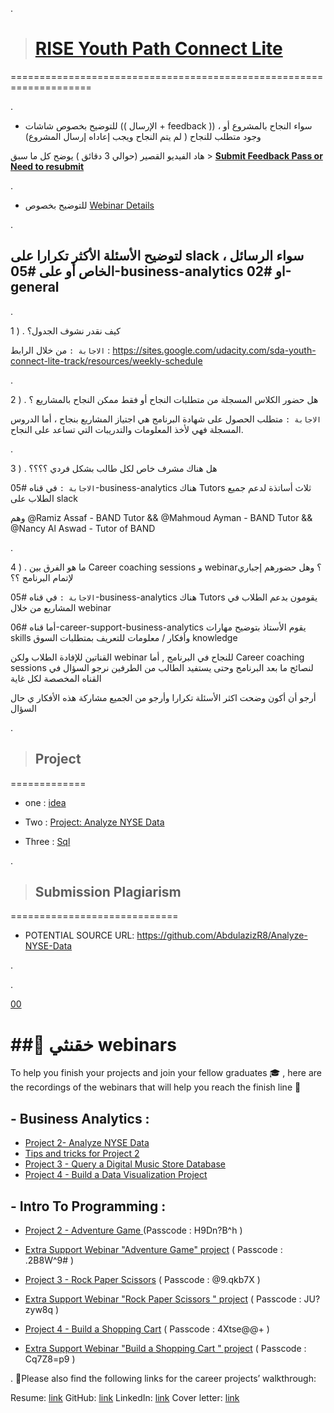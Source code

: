 
. 



> # [RISE Youth Path Connect Lite](https://www.youtube.com/watch?v=cpfq6SMBpBM&list=PLVvPFH7DSPJPRldULv8Us9-IJiGUFkMCY)

====================================================================

.

- للتوضيح  بخصوص شاشات ((  الإرسال + feedback  ))  ، سواء النجاح بالمشروع أو وجود متطلب  للنجاح ( لم يتم النجاح ويجب  إعاداه إرسال المشروع)

هاد الفيديو القصير (حوالي 3 دقائق )  يوضح كل ما سبق > **[Submit Feedback Pass or Need to resubmit](https://www.youtube.com/watch?v=cpfq6SMBpBM&list=PLVvPFH7DSPJPRldULv8Us9-IJiGUFkMCY)**


.

- للتوضيح  بخصوص [Webinar Details](https://github.com/Self-Education-for-Business-analyst/RISE-Youth-Path-Connect-Lite/blob/main/Webinar%20Details.md)  

. 



## لتوضيح الأسئلة الأكثر تكرارا  على slack     ، سواء  الرسائل الخاص أو على #05-business-analytics او #02-general 

.

1 ) . كيف نقدر نشوف الجدول؟



 `الاجابة :`  من خلال الرابط  :
https://sites.google.com/udacity.com/sda-youth-connect-lite-track/resources/weekly-schedule

.


2 ) . هل حضور الكلاس المسجلة من متطلبات النجاح  أو فقط ممكن  النجاح بالمشاريع ؟



 `الاجابة :`   متطلب الحصول على شهادة البرنامج هي اجتياز المشاريع بنجاح ، أما الدروس المسجلة فهي لأخذ المعلومات والتدريبات التي تساعد على النجاح.

.


3 ) .  هل هناك مشرف خاص لكل طالب بشكل فردي ؟؟؟؟


 
 `الاجابة :`    في قناه #05-business-analytics هناك  Tutors  ثلاث أساتذة   لدعم جميع الطلاب على slack

وهم  @Ramiz Assaf - BAND Tutor  && @Mahmoud Ayman - BAND Tutor && @Nancy Al Aswad - Tutor of BAND


.

 4 ) . ما هو  الفرق بين Career coaching sessions و webinar؟  وهل حضورهم إجباري لإتمام البرنامج ؟؟


 
 `الاجابة :`    في قناه #05-business-analytics هناك  Tutors يقومون بدعم الطلاب في المشاريع من خلال  webinar

أما  قناه #06-career-support-business-analytics   يقوم الأستاذ  بتوضيح مهارات  skills  وأفكار / معلومات  للتعريف  بمتطلبات السوق   knowledge  

  القناتين للإفادة الطلاب ولكن  webinar للنجاح في البرنامج  ,  أما  Career coaching sessions  لنصائح ما بعد البرنامج   وحتى  يستفيد الطالب من الطرفين نرجو السؤال في القناه   المخصصة لكل غاية 



أرجو أن أكون وضحت اكثر الأسئلة تكرارا   وأرجو من الجميع مشاركة هذه الأفكار ي حال السؤال

.

> ## Project


=============


- one : [idea](https://github.com/Self-Education-for-Business-analyst/RISE-Youth-Path-Connect-Lite-profile-README.md/blob/main/Project%20%20One.md)


- Two  : [Project: Analyze NYSE Data](https://github.com/Self-Education-for-Business-analyst/RISE-Youth-Path-Connect-Lite-profile-README.md/blob/main/Project%20Two%20.md)


- Three : [Sql](https://github.com/Self-Education-for-Business-analyst/RISE-Youth-Path-Connect-Lite-profile-README.md/blob/main/Project%20Three%20.md)



.

> ## Submission Plagiarism

=============================


- POTENTIAL SOURCE URL: https://github.com/AbdulazizR8/Analyze-NYSE-Data




. 

.

[00](https://review.udacity.com/#!/submissions/3740228)


# ## ًخقنثي webinars

To help you finish your projects and join your fellow graduates :mortar_board: , here are the recordings of the webinars that will help you reach the finish line :checkered_flag:


## - Business Analytics :

- [Project 2- Analyze NYSE Data](https://udacity.zoom.us/rec/share/pkQzY1OMKkUjEzWgi8LHP7uFhDMyi02KibwzT83mqBKsNMVa3ZWaeKSBz6keJDhf._h7AyuwDap-taqKJ)
- [Tips and tricks for Project 2](https://udacity.zoom.us/rec/share/S1XblqrKQqdZ0mbC8BxwGi7bq5SEo7Fevf6EJ5iLV-oyg9YkV9bsqSmVOShwonrp.Ouftg7wuCVlydPvt)
- [Project 3 - Query a Digital Music Store Database](https://udacity.zoom.us/rec/share/jEsuqkxCIbS8zAMLaQ4ERoXHhvfeAYoo39ghB9oWg5-13Qg_x2WpoEzoKucFEZo.kiXOOHmK86S4HxZO)
- [Project 4 - Build a Data Visualization Project](https://udacity.zoom.us/rec/share/O6KXH-yVZp_49f9CuzI6lvF2Z7pkmlLuNh6XRXcQ19_-bJXU1FxXvID2jO7OFQD_.3AUIY7_naXCp_Lso?startTime=1669914939000)

## - Intro To Programming :

- [Project 2 - Adventure Game ](https://udacity.zoom.us/rec/share/FhcmYQ7YzkKlSmpozkdeIktgONFZ7lSI2PxcaAR6L4z9y9YfPQRxZT0gPkB4qX2b.cQ1xOItFhmPBwcGG ) (Passcode : H9Dn?B^h )

- [Extra Support Webinar "Adventure Game" project](https://udacity.zoom.us/rec/share/4KAk9p9zuOLrPCCagSEKN5d9pJOoE7OD6gM0QVi_pnhcKOYb_mOIf3hbQI_frrsi.BhVqsbPO_k__Hspy)  ( Passcode : .2B8W^9# )


- [Project 3 - Rock Paper Scissors](https://udacity.zoom.us/rec/share/PfjwBtzGHz4j9TVWpnnKQQCkNSonLsnq3HXzFc2R_56e7Cg5HMrmVuTKNLFOHfg5.4fWOCRpmugtoKBIQ) ( Passcode : @9.qkb7X )


- [Extra Support Webinar "Rock Paper Scissors " project](https://udacity.zoom.us/rec/share/SbUtgtWkwkmDJJS6gYZ5VMsMWDEljThA-6MayCFOL4UV9LOdStdoknDSpxREgVg-.aMBa_ea5_3OvVggn) ( Passcode : JU?zyw8q )


- [Project 4 - Build a Shopping Cart](https://udacity.zoom.us/rec/share/grZU96coEku9uMKLda_47UNRBmBISCXQSHtZVHwNgKkT49cRRupd1YnqKFp0mUt_.s8qVdHXj9-nBJbKg) ( Passcode : 4Xtse@@+ )


- [Extra Support Webinar "Build a Shopping Cart " project](https://udacity.zoom.us/rec/share/pOLVmDp-zfw3oKO-akdrMB6zt63ZvtuyP1vMp4ElWW1cJHx-oiwF0TX0tBPOaf8.QkWNer560ohM-AMn) ( Passcode : Cq7Z8=p9 )



.
:star2:Please also find the following links for the career projects’ walkthrough:

Resume: [link](https://drive.google.com/file/d/1xCQVn51TiV14gJ999iqT8pEqpfBRvuuZ/view?usp=sharing)
GitHub: [link](https://drive.google.com/file/d/10CQqSSZPzu0dpelUjZuhgaoeAQe7Gs4c/view?usp=sharing)
LinkedIn: [link](https://drive.google.com/file/d/1qKa2UbOs3p_QJfqRNZBodGpdn4vM-nZ8/view?usp=sharing)
Cover letter: [link](https://drive.google.com/file/d/11Wu0tbPbvRuwrld6Ifbq80zZ_Ag_c5BG/view?usp=sharing)

